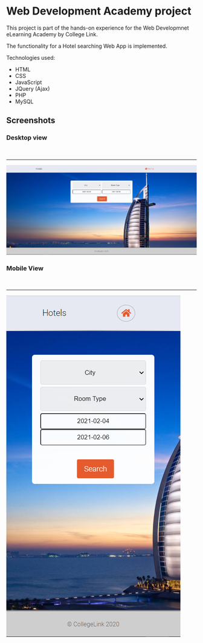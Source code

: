 # Web Development Academy project
This project is part of the hands-on experience for the Web Developmnet eLearning Academy by College Link.

The functionality for a Hotel searching Web App is implemented.

Technologies used:
- HTML
- CSS
- JavaScript
- JQuery (Ajax)
- PHP
- MySQL

## Screenshots ##

### Desktop view ###
<br> <hr>

![Index image](index.png)

### Mobile View ###
<br> <hr>

![Index image Mobile](index-mobile.png)

